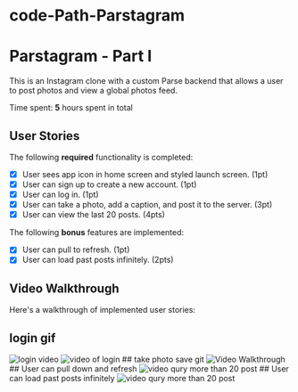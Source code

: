 # code-Path-Parstagram
# Parstagram - Part I

This is an Instagram clone with a custom Parse backend that allows a user to post photos and view a global photos feed.

Time spent: **5** hours spent in total

## User Stories

The following **required** functionality is completed:

- [x] User sees app icon in home screen and styled launch screen. (1pt)
- [x] User can sign up to create a new account. (1pt)
- [x] User can log in. (1pt)
- [x] User can take a photo, add a caption, and post it to the server. (3pt)
- [x] User can view the last 20 posts. (4pts)

The following **bonus** features are implemented:

- [x] User can pull to refresh. (1pt)
- [x] User can load past posts infinitely. (2pts)

## Video Walkthrough

Here's a walkthrough of implemented user stories:
## login gif 
<img src="https://media.giphy.com/media/OErS74o0I2Ri7OPxGM/giphy.gif" alt = "login video">
<img src="https://media.giphy.com/media/yOHBtg0nI8PrcUXLyp/giphy.gif" alt="video of login">
## take photo save git

<img src="https://media.giphy.com/media/HrEs9YX7sFDI0OQ72G/giphy.gif" title='Video Walkthrough' width='' alt='Video Walkthrough' />
##  User can pull down and refresh

<img src="https://media.giphy.com/media/dYzpU58p1LV5BMysVm/giphy.gif" alt="video qury more than 20 post">
## User can load past posts infinitely
<img src="https://media.giphy.com/media/A3XzacASvwhsdan1Hn/giphy.gif" alt="video qury more than 20 post">
